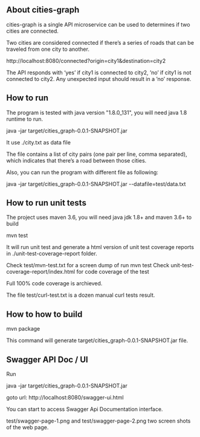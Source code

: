 About cities-graph
------------------

cities-graph is a single API microservice can be used to determines if two cities are connected.

Two cities are considered connected if there’s a series of roads that can be traveled from one city to another.

http://localhost:8080/connected?origin=city1&destination=city2

The API responds with ‘yes’ if city1 is connected to city2, ’no’ if city1 is not connected to city2. Any unexpected input should result in a ’no’ response.


How to run
----------

The program is tested with java version "1.8.0_131", you will need java 1.8 runtime to run.
 
java -jar target/cities_graph-0.0.1-SNAPSHOT.jar

It use ./city.txt as data file

The file contains a list of city pairs (one pair per line, comma separated), which indicates that there’s a road between those cities.

Also, you can run the program with different file as following:

java -jar target/cities_graph-0.0.1-SNAPSHOT.jar --datafile=test/data.txt

How to run unit tests
---------------------

The project uses maven 3.6, you will need java jdk 1.8+ and maven 3.6+ to build

mvn test

It will run unit test and generate a html version of unit test coverage reports in ./unit-test-coverage-report folder.

Check test/mvn-test.txt for a screen dump of run mvn test
Check unit-test-coverage-report/index.html for code coverage of the test

Full 100% code coverage is archieved.

The file test/curl-test.txt is a dozen manual curl tests result.

How to how to build 
---------------------

mvn package

This command will generate target/cities_graph-0.0.1-SNAPSHOT.jar file.

Swagger API Doc / UI
----------------------

Run

java -jar target/cities_graph-0.0.1-SNAPSHOT.jar

goto url: http://localhost:8080/swagger-ui.html

You can start to access Swagger Api Documentation interface.

test/swagger-page-1.png and test/swagger-page-2.png two screen shots of the web page.



